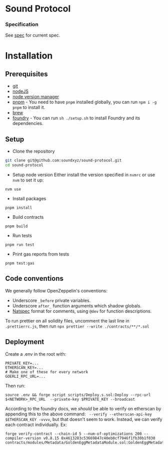 # Sound Protocol

### Specification

See [spec](./spec.md) for current spec.

# Installation

## Prerequisites

- [git](https://git-scm.com/downloads)
- [nodeJS](https://nodejs.org/en/download/)
- [node version manager](https://github.com/nvm-sh/nvm)
- [pnpm](https://pnpm.io/) - You need to have `pnpm` installed globally, you can run `npm i -g pnpm` to install it.
- [brew](https://brew.sh/)
- [foundry](https://getfoundry.sh) - You can run `sh ./setup.sh` to install Foundry and its dependencies.

## Setup

- Clone the repository

```bash
git clone git@github.com:soundxyz/sound-protocol.git
cd sound-protocol
```

- Setup node version
Either install the version specified in `nvmrc` or use `nvm` to set it up:

```
nvm use
```

- Install packages
```
pnpm install
```

- Build contracts
```
pnpm build
```

- Run tests
```
pnpm run test
```

- Print gas reports from tests
```
pnpm test:gas
```

## Code conventions

We generally follow OpenZeppelin's conventions:

- Underscore `_before` private variables.
- Underscore `after_` function arguments which shadow globals.
- [Natspec](https://docs.soliditylang.org/en/develop/natspec-format.html) format for comments, using `@dev` for function descriptions.

To run prettier on all solidity files, uncomment the last line in `.prettierrc.js`, then run `npx prettier --write ./contracts/**/*.sol`

## Deployment

Create a .env in the root with:
```
PRIVATE_KEY=...
ETHERSCAN_KEY=...
# Make one of these for every network
GOERLI_RPC_URL=...
```

Then run:
```
source .env && forge script scripts/Deploy.s.sol:Deploy --rpc-url $<NETWORK>_RPC_URL  --private-key $PRIVATE_KEY --broadcast
```

According to the foundry docs, we _should_ be able to verify on etherscan by appending this to the above command: ` --verify --etherscan-api-key $ETHERSCAN_KEY -vvvv`, but that doesn't seem to work. Instead, we can verify each contract individually. Ex:

```
forge verify-contract --chain-id 5 --num-of-optimizations 200 --compiler-version v0.8.15 0x4613283c53669847c40eb0cf7946f1fb30b1f030 contracts/modules/Metadata/GoldenEggMetadataModule.sol:GoldenEggMetadataModule
```